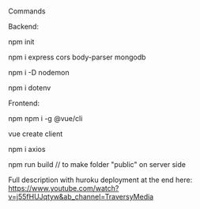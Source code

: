 ###

Commands

Backend:

npm init

npm i express cors body-parser mongodb

npm i -D nodemon

npm i dotenv

Frontend:

npm npm i -g @vue/cli

vue create client

npm i axios

npm run build // to make folder "public" on server side

Full description with huroku deployment at the end here:
https://www.youtube.com/watch?v=j55fHUJqtyw&ab_channel=TraversyMedia
